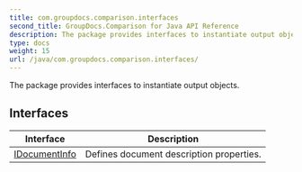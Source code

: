 ```yaml
---
title: com.groupdocs.comparison.interfaces
second_title: GroupDocs.Comparison for Java API Reference
description: The package provides interfaces to instantiate output objects.
type: docs
weight: 15
url: /java/com.groupdocs.comparison.interfaces/
---
```


The package provides interfaces to instantiate output objects.


## Interfaces

| Interface | Description |
| --- | --- |
| [IDocumentInfo](../com.groupdocs.comparison.interfaces/idocumentinfo) | Defines document description properties. |
